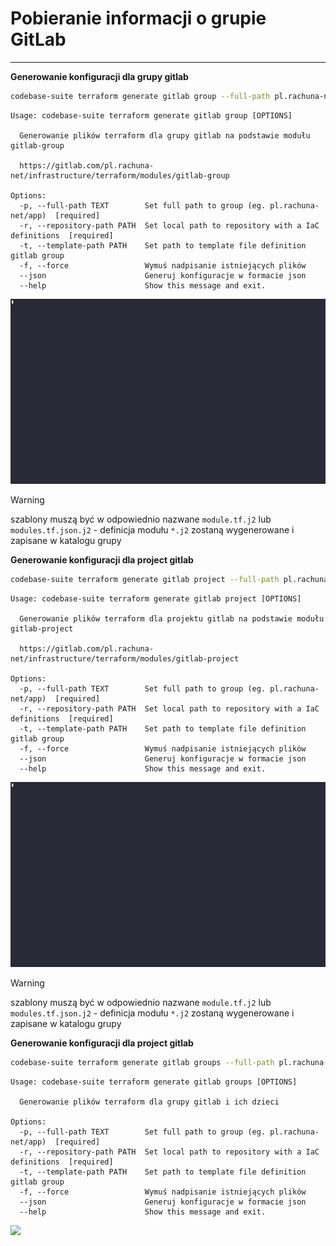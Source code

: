 # Pobieranie informacji o grupie GitLab

---
**Generowanie konfiguracji dla grupy gitlab**

```bash
codebase-suite terraform generate gitlab group --full-path pl.rachuna-net --repository-path /repo/pl.rachuna-net/infrastructure/terraform/gitlab 
```

```
Usage: codebase-suite terraform generate gitlab group [OPTIONS]

  Generowanie plików terraform dla grupy gitlab na podstawie modułu gitlab-group

  https://gitlab.com/pl.rachuna-net/infrastructure/terraform/modules/gitlab-group

Options:
  -p, --full-path TEXT        Set full path to group (eg. pl.rachuna-net/app)  [required]
  -r, --repository-path PATH  Set local path to repository with a IaC definitions  [required]
  -t, --template-path PATH    Set path to template file definition gitlab group
  -f, --force                 Wymuś nadpisanie istniejących plików
  --json                      Generuj konfiguracje w formacie json
  --help                      Show this message and exit.
```

![](group/demo.gif)

> [!warning]
>
> szablony muszą być w odpowiednio nazwane
> `module.tf.j2` lub `modules.tf.json.j2` - definicja modułu
> `*.j2` zostaną wygenerowane i zapisane w katalogu grupy


**Generowanie konfiguracji dla project gitlab**

```bash
codebase-suite terraform generate gitlab project --full-path pl.rachuna-net/docs --repository-path /repo/pl.rachuna-net/infrastructure/terraform/gitlab 
```

```
Usage: codebase-suite terraform generate gitlab project [OPTIONS]

  Generowanie plików terraform dla projektu gitlab na podstawie modułu gitlab-project

  https://gitlab.com/pl.rachuna-net/infrastructure/terraform/modules/gitlab-project

Options:
  -p, --full-path TEXT        Set full path to group (eg. pl.rachuna-net/app)  [required]
  -r, --repository-path PATH  Set local path to repository with a IaC definitions  [required]
  -t, --template-path PATH    Set path to template file definition gitlab group
  -f, --force                 Wymuś nadpisanie istniejących plików
  --json                      Generuj konfiguracje w formacie json
  --help                      Show this message and exit.
```

![](project/demo.gif)

> [!warning]
>
> szablony muszą być w odpowiednio nazwane
> `module.tf.j2` lub `modules.tf.json.j2` - definicja modułu
> `*.j2` zostaną wygenerowane i zapisane w katalogu grupy

**Generowanie konfiguracji dla project gitlab**

```bash
codebase-suite terraform generate gitlab groups --full-path pl.rachuna-net --repository-path /repo/pl.rachuna-net/infrastructure/terraform/gitlab 
```

```
Usage: codebase-suite terraform generate gitlab groups [OPTIONS]

  Generowanie plików terraform dla grupy gitlab i ich dzieci

Options:
  -p, --full-path TEXT        Set full path to group (eg. pl.rachuna-net/app)  [required]
  -r, --repository-path PATH  Set local path to repository with a IaC definitions  [required]
  -t, --template-path PATH    Set path to template file definition gitlab group
  -f, --force                 Wymuś nadpisanie istniejących plików
  --json                      Generuj konfiguracje w formacie json
  --help                      Show this message and exit.
```

![](groups/demo.gif)